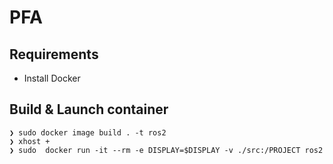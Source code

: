 # PFA

## Requirements
- Install Docker


## Build & Launch container

```
❯ sudo docker image build . -t ros2
❯ xhost +
❯ sudo  docker run -it --rm -e DISPLAY=$DISPLAY -v ./src:/PROJECT ros2
```
